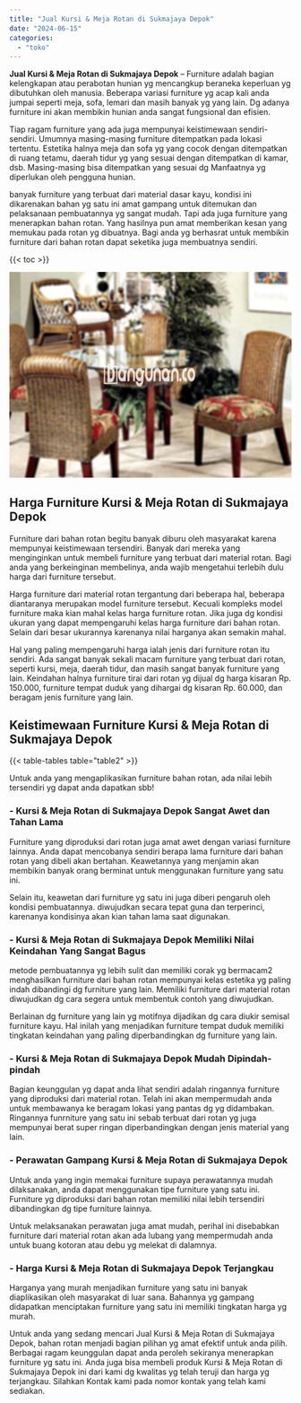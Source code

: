 ```yaml
---
title: "Jual Kursi & Meja Rotan di Sukmajaya Depok"
date: "2024-06-15"
categories: 
  - "toko"
---
```


**Jual Kursi & Meja Rotan di Sukmajaya Depok** – Furniture adalah bagian kelengkapan atau perabotan hunian yg mencangkup beraneka keperluan yg dibutuhkan oleh manusia. Beberapa variasi furniture yg acap kali anda jumpai seperti meja, sofa, lemari dan masih banyak yg yang lain. Dg adanya furniture ini akan membikin hunian anda sangat fungsional dan efisien.

Tiap ragam furniture yang ada juga mempunyai keistimewaan sendiri-sendiri. Umumnya masing-masing furniture ditempatkan pada lokasi tertentu. Estetika halnya meja dan sofa yg yang cocok dengan ditempatkan di ruang tetamu, daerah tidur yg yang sesuai dengan ditempatkan di kamar, dsb. Masing-masing bisa ditempatkan yang sesuai dg Manfaatnya yg diperlukan oleh pengguna hunian.

banyak furniture yang terbuat dari material dasar kayu, kondisi ini dikarenakan bahan yg satu ini amat gampang untuk ditemukan dan pelaksanaan pembuatannya yg sangat mudah. Tapi ada juga furniture yang menerapkan bahan rotan. Yang hasilnya pun amat memberikan kesan yang memukau pada rotan yg dibuatnya. Bagi anda yg berhasrat untuk membikin furniture dari bahan rotan dapat seketika juga membuatnya sendiri.

{{< toc >}}

![Jual Kursi & Meja Rotan di Sukmajaya Depok](/images/kursi-meja-rotan-murah18.png)

## Harga Furniture Kursi & Meja Rotan di Sukmajaya Depok

Furniture dari bahan rotan begitu banyak diburu oleh masyarakat karena mempunyai keistimewaan tersendiri. Banyak dari mereka yang menginginkan untuk membeli furniture yang terbuat dari material rotan. Bagi anda yang berkeinginan membelinya, anda wajib mengetahui terlebih dulu harga dari furniture tersebut.

Harga furniture dari material rotan tergantung dari beberapa hal, beberapa diantaranya merupakan model furniture tersebut. Kecuali kompleks model furniture maka kian mahal kelas harga furniture rotan. Jika juga dg kondisi ukuran yang dapat mempengaruhi kelas harga furniture dari bahan rotan. Selain dari besar ukurannya karenanya nilai harganya akan semakin mahal.

Hal yang paling mempengaruhi harga ialah jenis dari furniture rotan itu sendiri. Ada sangat banyak sekali macam furniture yang terbuat dari rotan, seperti kursi, meja, daerah tidur, dan masih sangat banyak furniture yang lain. Keindahan halnya furniture tirai dari rotan yg dijual dg harga kisaran Rp. 150.000, furniture tempat duduk yang dihargai dg kisaran Rp. 60.000, dan beragam jenis furniture yang lain.

## Keistimewaan Furniture Kursi & Meja Rotan di Sukmajaya Depok

{{< table-tables table="table2" >}}

Untuk anda yang mengaplikasikan furniture bahan rotan, ada nilai lebih tersendiri yg dapat anda dapatkan sbb!

### \- Kursi & Meja Rotan di Sukmajaya Depok Sangat Awet dan Tahan Lama

Furniture yang diproduksi dari rotan juga amat awet dengan variasi furniture lainnya. Anda dapat mencobanya sendiri berapa lama furniture dari bahan rotan yang dibeli akan bertahan. Keawetannya yang menjamin akan membikin banyak orang berminat untuk menggunakan furniture yang satu ini.

Selain itu, keawetan dari furniture yg satu ini juga diberi pengaruh oleh kondisi pembuatannya. diwujudkan secara tepat guna dan terperinci, karenanya kondisinya akan kian tahan lama saat digunakan.

### \- Kursi & Meja Rotan di Sukmajaya Depok Memiliki Nilai Keindahan Yang Sangat Bagus

metode pembuatannya yg lebih sulit dan memiliki corak yg bermacam2 menghasilkan furniture dari bahan rotan mempunyai kelas estetika yg paling indah dibandingi dg furniture yang lain. Memiliki furniture dari material rotan diwujudkan dg cara segera untuk membentuk contoh yang diwujudkan.

Berlainan dg furniture yang lain yg motifnya dijadikan dg cara diukir semisal furniture kayu. Hal inilah yang menjadikan furniture tempat duduk memiliki tingkatan keindahan yang paling diperbandingkan dg furniture yang lain.

### \- Kursi & Meja Rotan di Sukmajaya Depok Mudah Dipindah-pindah

Bagian keunggulan yg dapat anda lihat sendiri adalah ringannya furniture yang diproduksi dari material rotan. Telah ini akan mempermudah anda untuk membawanya ke beragam lokasi yang pantas dg yg didambakan. Ringannya funrniture yang satu ini sebab terbuat dari rotan yg juga mempunyai berat super ringan diperbandingkan dengan jenis material yang lain.

### \- Perawatan Gampang Kursi & Meja Rotan di Sukmajaya Depok

Untuk anda yang ingin memakai furniture supaya perawatannya mudah dilaksanakan, anda dapat menggunakan tipe furniture yang satu ini. Furniture yg diproduksi dari bahan rotan memiliki nilai lebih tersendiri dibandingkan dg tipe furniture lainnya.

Untuk melaksanakan perawatan juga amat mudah, perihal ini disebabkan furniture dari material rotan akan ada lubang yang mempermudah anda untuk buang kotoran atau debu yg melekat di dalamnya.

### \- Harga Kursi & Meja Rotan di Sukmajaya Depok Terjangkau

Harganya yang murah menjadikan furniture yang satu ini banyak diaplikasikan oleh masyarakat di luar sana. Bahannya yg gampang didapatkan menciptakan furniture yang satu ini memiliki tingkatan harga yg murah.

Untuk anda yang sedang mencari Jual Kursi & Meja Rotan di Sukmajaya Depok, bahan rotan menjadi bagian pilihan yg amat efektif untuk anda pilih. Berbagai ragam keunggulan dapat anda peroleh sekiranya menerapkan furniture yg satu ini. Anda juga bisa membeli produk Kursi & Meja Rotan di Sukmajaya Depok ini dari kami dg kwalitas yg telah teruji dan harga yg terjangkau. Silahkan Kontak kami pada nomor kontak yang telah kami sediakan.
